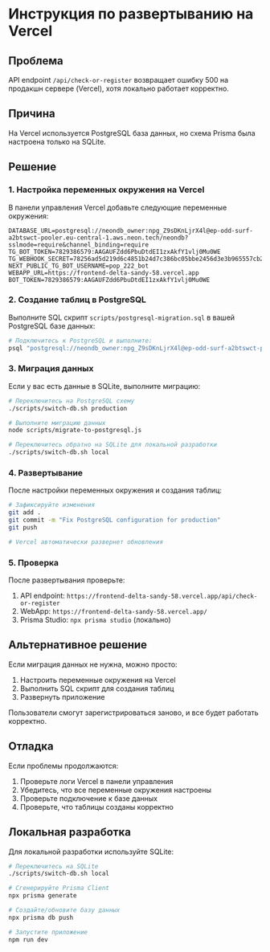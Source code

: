 # Инструкция по развертыванию на Vercel

## Проблема
API endpoint `/api/check-or-register` возвращает ошибку 500 на продакшн сервере (Vercel), хотя локально работает корректно.

## Причина
На Vercel используется PostgreSQL база данных, но схема Prisma была настроена только на SQLite.

## Решение

### 1. Настройка переменных окружения на Vercel

В панели управления Vercel добавьте следующие переменные окружения:

```
DATABASE_URL=postgresql://neondb_owner:npg_Z9sDKnLjrX4l@ep-odd-surf-a2btswct-pooler.eu-central-1.aws.neon.tech/neondb?sslmode=require&channel_binding=require
TG_BOT_TOKEN=7829386579:AAGAUFZdd6PbuDtdEI1zxAkfY1vlj0Mu0WE
TG_WEBHOOK_SECRET=78256ad5d219d6c4851b24d7c386bc05bbe2456d3e3b965557cb25294a6e49f9
NEXT_PUBLIC_TG_BOT_USERNAME=pop_222_bot
WEBAPP_URL=https://frontend-delta-sandy-58.vercel.app
BOT_TOKEN=7829386579:AAGAUFZdd6PbuDtdEI1zxAkfY1vlj0Mu0WE
```

### 2. Создание таблиц в PostgreSQL

Выполните SQL скрипт `scripts/postgresql-migration.sql` в вашей PostgreSQL базе данных:

```bash
# Подключитесь к PostgreSQL и выполните:
psql "postgresql://neondb_owner:npg_Z9sDKnLjrX4l@ep-odd-surf-a2btswct-pooler.eu-central-1.aws.neon.tech/neondb?sslmode=require&channel_binding=require" -f scripts/postgresql-migration.sql
```

### 3. Миграция данных

Если у вас есть данные в SQLite, выполните миграцию:

```bash
# Переключитесь на PostgreSQL схему
./scripts/switch-db.sh production

# Выполните миграцию данных
node scripts/migrate-to-postgresql.js

# Переключитесь обратно на SQLite для локальной разработки
./scripts/switch-db.sh local
```

### 4. Развертывание

После настройки переменных окружения и создания таблиц:

```bash
# Зафиксируйте изменения
git add .
git commit -m "Fix PostgreSQL configuration for production"
git push

# Vercel автоматически развернет обновления
```

### 5. Проверка

После развертывания проверьте:

1. API endpoint: `https://frontend-delta-sandy-58.vercel.app/api/check-or-register`
2. WebApp: `https://frontend-delta-sandy-58.vercel.app/`
3. Prisma Studio: `npx prisma studio` (локально)

## Альтернативное решение

Если миграция данных не нужна, можно просто:

1. Настроить переменные окружения на Vercel
2. Выполнить SQL скрипт для создания таблиц
3. Развернуть приложение

Пользователи смогут зарегистрироваться заново, и все будет работать корректно.

## Отладка

Если проблемы продолжаются:

1. Проверьте логи Vercel в панели управления
2. Убедитесь, что все переменные окружения настроены
3. Проверьте подключение к базе данных
4. Проверьте, что таблицы созданы корректно

## Локальная разработка

Для локальной разработки используйте SQLite:

```bash
# Переключитесь на SQLite
./scripts/switch-db.sh local

# Сгенерируйте Prisma Client
npx prisma generate

# Создайте/обновите базу данных
npx prisma db push

# Запустите приложение
npm run dev
```
